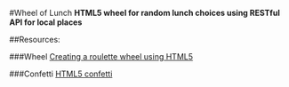 #Wheel of Lunch
**HTML5 wheel for random lunch choices using RESTful API for local places**

##Resources:

###Wheel
[Creating a roulette wheel using HTML5](http://tech.pro/tutorial/1008/creating-a-roulette-wheel-using-html5-canvas)

###Confetti
[HTML5 confetti](http://codepen.io/linrock/pen/Amdhr)